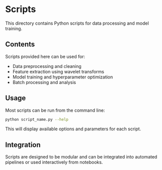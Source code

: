 # Scripts

This directory contains Python scripts for data processing and model training.

## Contents

Scripts provided here can be used for:

- Data preprocessing and cleaning
- Feature extraction using wavelet transforms
- Model training and hyperparameter optimization
- Batch processing and analysis

## Usage

Most scripts can be run from the command line:

```bash
python script_name.py --help
```

This will display available options and parameters for each script.

## Integration

Scripts are designed to be modular and can be integrated into automated pipelines or used interactively from notebooks.
